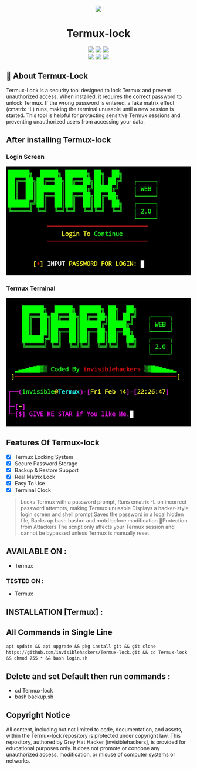 <p align="center">
<img src="https://img.shields.io/badge/MADE%20IN-INDIA-SCRIPT?colorA=%23ff8100&colorB=%23017e40&colorC=%23ff0000&style=for-the-badge"></a>
</p>
<h1 align="center">Termux-lock</h1>
<p align="center"> 
  <img src="https://img.shields.io/github/stars/invisiblehackers/Termux-lock?style=for-the-badge&color=orange">
  <img src="https://img.shields.io/github/forks/invisiblehackers/Termux-lock?color=cyan&style=for-the-badge&color=purple">
  <img src="https://img.shields.io/github/license/invisiblehackers/Termux-lock?style=for-the-badge&color=blue"><br>
  <img src="https://img.shields.io/badge/Author-invisiblehackers-purple?style=flat-square">
  <img src="https://img.shields.io/badge/Open%20Source-Yes-green?style=flat-square">
  <img src="https://img.shields.io/badge/Written%20In-Bash Scripting-cyan?style=flat-square">
</p>

## 📌 About Termux-Lock
Termux-Lock is a security tool designed to lock Termux and prevent unauthorized access. When installed, it requires the correct password to unlock Termux. If the wrong password is entered, a fake matrix effect (cmatrix -L) runs, making the terminal unusable until a new session is started.
This tool is helpful for protecting sensitive Termux sessions and preventing unauthorized users from accessing your data.

## After installing Termux-lock
### Login Screen
![login](.img/Screenshot_2025-02-14-22-25-42-29_84d3000e3f4017145260f7618db1d683.jpg)
### Termux Terminal
![termux-terminal](.img/Screenshot_2025-02-14-22-29-19-49_84d3000e3f4017145260f7618db1d683.jpg)

## Features Of Termux-lock
- [x] Termux Locking System
- [x] Secure Password Storage
- [x] Backup & Restore Support
- [x] Real Matrix Lock
- [X] Easy To Use
- [X] Terminal Clock
> Locks Termux with a password prompt, Runs cmatrix -L on incorrect password attempts, making Termux unusable Displays a hacker-style login screen and shell prompt Saves the password in a local hidden file, Backs up bash.bashrc and motd before modification.🔹Protection from Attackers The script only affects your Termux session and cannot be bypassed unless Termux is manually reset.

## AVAILABLE ON :
* Termux
### TESTED ON :
* Termux

## INSTALLATION [Termux] :
## All Commands in Single Line
```
apt update && apt upgrade && pkg install git && git clone https://github.com/invisiblehackers/Termux-lock.git && cd Termux-lock && chmod 755 * && bash login.sh
```
## Delete and set Default then run commands :
* cd Termux-lock
* bash backup.sh

## Copyright Notice

All content, including but not limited to code, documentation, and assets, within the Termux-lock repository is protected under copyright law. This repository, authored by Grey Hat Hacker [invisiblehackers], is provided for educational purposes only. It does not promote or condone any unauthorized access, modification, or misuse of computer systems or networks.
